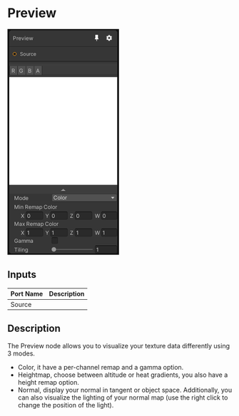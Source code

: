 # Preview
![Mixture.PreviewNode](../../images/Mixture.PreviewNode.png)
## Inputs
Port Name | Description
--- | ---
Source | 


## Description
The Preview node allows you to visualize your texture data differently using 3 modes.
- Color, it have a per-channel remap and a gamma option.
- Heightmap, choose between altitude or heat gradients, you also have a height remap option.
- Normal, display your normal in tangent or object space. Additionally, you can also visualize the lighting of your normal map (use the right click to change the position of the light).

